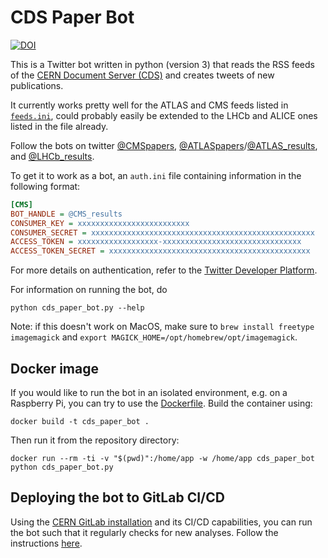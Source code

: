 # CDS Paper Bot

[![DOI](https://zenodo.org/badge/100429308.svg)](https://doi.org/10.5281/zenodo.1203624)

This is a Twitter bot written in python (version 3) that reads the RSS feeds of the [CERN Document Server (CDS)](https://cds.cern.ch/) and creates tweets of new publications.

It currently works pretty well for the ATLAS and CMS feeds listed in [`feeds.ini`](../blob/master/feeds.ini), could probably easily be extended to the LHCb and ALICE ones listed in the file already.

Follow the bots on twitter [@CMSpapers](https://twitter.com/CMSpapers), [@ATLASpapers](https://twitter.com/ATLASpapers)/[@ATLAS_results](https://twitter.com/ATLAS_results), and [@LHCb_results](https://twitter.com/LHCb_results).

To get it to work as a bot, an `auth.ini` file containing information in the following format:

```ini
[CMS]
BOT_HANDLE = @CMS_results
CONSUMER_KEY = xxxxxxxxxxxxxxxxxxxxxxxxx
CONSUMER_SECRET = xxxxxxxxxxxxxxxxxxxxxxxxxxxxxxxxxxxxxxxxxxxxxxxxxx
ACCESS_TOKEN = xxxxxxxxxxxxxxxxxx-xxxxxxxxxxxxxxxxxxxxxxxxxxxxxxx
ACCESS_TOKEN_SECRET = xxxxxxxxxxxxxxxxxxxxxxxxxxxxxxxxxxxxxxxxxxxxx
```

For more details on authentication, refer to the [Twitter Developer Platform](https://developer.twitter.com/).

For information on running the bot, do

```shell
python cds_paper_bot.py --help
```

Note: if this doesn't work on MacOS, make sure to `brew install freetype imagemagick`
and `export MAGICK_HOME=/opt/homebrew/opt/imagemagick`.

## Docker image

If you would like to run the bot in an isolated environment, e.g. on a Raspberry Pi, you can try to use the [Dockerfile](Dockerfile).
Build the container using:

```shell
docker build -t cds_paper_bot .
```

Then run it from the repository directory:

```shell
docker run --rm -ti -v "$(pwd)":/home/app -w /home/app cds_paper_bot python cds_paper_bot.py
```

## Deploying the bot to GitLab CI/CD

Using the [CERN GitLab installation](https://gitlab.cern.ch) and its CI/CD capabilities, you can run the bot such that it regularly checks for new analyses. Follow the instructions [here](GitLabCI.md).
